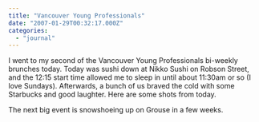 ```yaml
---
title: "Vancouver Young Professionals"
date: "2007-01-29T00:32:17.000Z"
categories: 
  - "journal"
---
```


I went to my second of the Vancouver Young Professionals bi-weekly brunches today. Today was sushi down at Nikko Sushi on Robson Street, and the 12:15 start time allowed me to sleep in until about 11:30am or so (I love Sundays). Afterwards, a bunch of us braved the cold with some Starbucks and good laughter. Here are some shots from today.

The next big event is snowshoeing up on Grouse in a few weeks.
